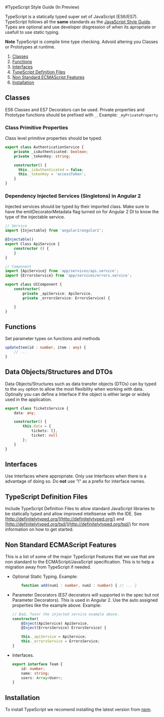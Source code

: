 #TypeScript Style Guide (In Preview)

TypeScript is a statically typed super set of JavaScript (ES6/ES7). TypeScript follows all the **same** standards 
as the [JavaScript Style Guide](https://github.com/vintage-software/javascript). Types are optional and use developer disgression of when its apropriate or usefull to use static typing. 

**Note** TypeScript is compile time type checking. Advoid altering you Classes or Prototypes at runtime. 

1. [Classes](#classes)
2. [Functions](#functions)
3. [Interfaces](#interfaces)
4. [TypeScript Definition Files](#typescript-definition-files)
5. [Non Standard ECMAScript Features](#non-standard-ecmascript-features)
6. [Installation](#installation)

## Classes

ES6 Classes and ES7 Decorators can be used. Private properties and Prototype functions should be prefixed with `_`. Example: `_myPrivateProperty`

### Class Primitive Properties

Class level primitive properties should be typed.

``` typescript
export class AuthenticationService {
    private _isAuthenticated: boolean;
    private _tokenKey: string;

    constructor() {
      this._isAuthenticated = false;
      this._tokenKey = 'accessToken';
    }
}
```

### Dependency Injected Services (Singletons) in Angular 2
Injected services should be typed by their imported class. Make sure to have the 
emitDecoratorMetadata flag turned on for Angular 2 DI to know the type of the injectable service.

``` typescript
// Service
import {Injectable} from 'angular2/angular2';

@Injectable()
export Class ApiService {
    constructor () {
    }
}

// Component
import {ApiService} from 'app/services/api.service';
import {ErrorsService} from 'app/services/errors.service';

export class UIComponent {
    constructor(
        private _apiService: ApiService,
        private _errorsService: ErrorsService) {

    }
}
```

## Functions
Set parameter types on functions and methods 
```typescript
updateItem(id : number, item : any) {
    // ...
}
```

## Data Objects/Structures and DTOs
Data Objects/Structures such as data transfer objects (DTOs) can by typed to the `any` option to allow 
the most flexibility when working with data. Optinally you can define a Interface if the object is either large or widely used in the application.

```typescript
export class TicketsService {
    data: any;

    constructor() {
        this.data = {
            tickets: [],
            ticket: null
        };
    }
}
```

## Interfaces
Use Interfaces where appropriate. Only use Interfaces when there is a advantage of doing so. Do **not** use "I" as a prefix for interface names.

## TypeScript Definition Files

Include TypeScript Definition Files to allow standard JavaScript libraries to be statically typed and allow improved intellisense with the IDE. See [http://definitelytyped.org/](http://definitelytyped.org/) and [http://definitelytyped.org/tsd/](http://definitelytyped.org/tsd/) for more information on how to get started.


## Non Standard ECMAScript Features
This is a list of some of the major TypeScript Features that we use that are non standard to the ECMAScript/JavaScript specification. This is to help a migration away from TypeScript if needed.

- Optional Static Typing. Example: 
    ```typescript
        function add(num1 : number, num2 : number) { // ... }
    ```
 
- Parameter Decorators (ES7 decorators will supported in the spec but not Parameter Decorators). This is used in Angular 2. Use the auto assigned properties like the example above. Example:
    ```typescript
    // Bad, favor the injected service example above.
    constructor(
        @Inject(ApiService) ApiService,
        @Inject(ErrorsService) ErrorsService) {

        this._apiService = ApiService;
        this._errorsService = ErrorsService;
    }
    ```
    
- Interfaces.
    ```typescript
    export interface Team {
        id: number;
        name: string;
        users: Array<User>;
    }
    ```

## Installation
To install TypeScript we recomend installing the latest version from [npm](https://www.npmjs.com/package/typescript).
